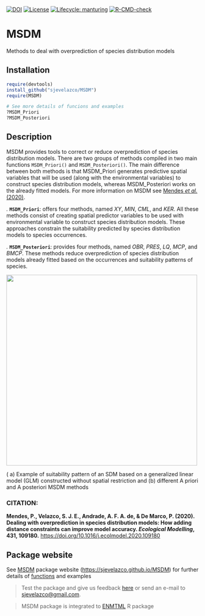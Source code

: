 [![DOI](https://zenodo.org/badge/DOI/10.1016/j.ecolmodel.2020.109180.svg)](https://doi.org/10.1016/j.ecolmodel.2020.109180)
[![License](https://img.shields.io/badge/license-GPL%20%28%3E=%203%29-lightgrey.svg?style=flat)](http://www.gnu.org/licenses/gpl-3.0.html)
[![Lifecycle:
manturing](https://img.shields.io/badge/lifecycle-manturing-blue.svg)](https://www.tidyverse.org/lifecycle/#manturing)
[![R-CMD-check](https://github.com/sjevelazco/MSDM/actions/workflows/pkgdown.yaml/badge.svg)](https://github.com/sjevelazco/MSDM/actions/workflows/pkgdown.yaml)


# MSDM
Methods to deal with overprediction of species distribution models


## Installation

```r
require(devtools)  
install_github("sjevelazco/MSDM")  
require(MSDM)

# See more details of funcions and examples
?MSDM_Priori
?MSDM_Posteriori
```

## Description

MSDM provides tools to correct or reduce overprediction of species distribution models. There are two groups of methods compiled in two main functions `MSDM_Priori()` and `MSDM_Posteriori()`. The main difference between both methods is that MSDM_Priori generates predictive spatial variables that will be used (along with the environmental variables) to construct species distribution models, whereas MSDM_Posteriori works on the already fitted models. For more information on MSDM see [Mendes *et al.* (2020)](https://doi.org/10.1016/j.ecolmodel.2020.109180).

*.* **`MSDM_Priori`**: offers four methods, named *XY*, *MIN*,  *CML*, and *KER*. All these methods consist of creating spatial predictor variables to be used with environmental variable to construct species distribution models. These approaches constrain the suitability predicted by species distribution models to species occurrences.

*.* **`MSDM_Posteriori`**: provides four methods, named *OBR*, *PRES*, *LQ*, *MCP*, and *BMCP*. These methods reduce overprediction of species distribution models already fitted based on the occurrences and suitability patterns of species. 

 
 <a href='https://github.com/sjevelazco/MSDM'><img src="https://raw.githubusercontent.com/sjevelazco/MSDM/master/man/Figure/readme_figure.svg" align="centre" height="500"/></a>

  ( a) Example of suitability pattern of an SDM based on a generalized linear model (GLM) constructed without spatial restriction and (b) different A priori and A posteriori MSDM methods </figcaption>

### CITATION:
**Mendes, P., Velazco, S. J. E., Andrade, A. F. A. de, & De Marco, P. (2020). Dealing with overprediction in species distribution models: How adding distance constraints can improve model accuracy. *Ecological Modelling*, 431, 109180.** https://doi.org/10.1016/j.ecolmodel.2020.109180

## Package website
See [MSDM](https://sjevelazco.github.io/MSDM) package website (https://sjevelazco.github.io/MSDM) for further details of [functions](https://sjevelazco.github.io/MSDM/reference/index.html) and examples 




> Test the package and give us feedback [here](https://github.com/sjevelazco/MSDM/issues) or send an e-mail to sjevelazco@gmail.com.

> MSDM package is integrated to [ENMTML](https://github.com/andrefaa/ENMTML) R package

